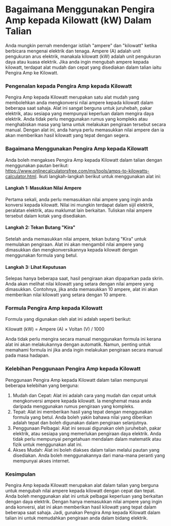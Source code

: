 Bagaimana Menggunakan Pengira Amp kepada Kilowatt (kW) Dalam Talian
===================================================================

Anda mungkin pernah mendengar istilah "ampere" dan "kilowatt" ketika berbicara mengenai elektrik dan tenaga. Ampere (A) adalah unit pengukuran arus elektrik, manakala kilowatt (kW) adalah unit pengukuran daya atau kuasa elektrik. Jika anda ingin mengubah ampere kepada kilowatt, terdapat alat mudah dan cepat yang disediakan dalam talian iaitu Pengira Amp ke Kilowatt.

### Pengenalan kepada Pengira Amp kepada Kilowatt

Pengira Amp kepada Kilowatt merupakan satu alat mudah yang membolehkan anda mengkonversi nilai ampere kepada kilowatt dalam beberapa saat sahaja. Alat ini sangat berguna untuk juruhebah, pakar elektrik, atau sesiapa yang mempunyai keperluan dalam mengira daya elektrik. Anda tidak perlu menggunakan rumus yang kompleks atau menghabiskan masa yang lama untuk melakukan pengiraan tersebut secara manual. Dengan alat ini, anda hanya perlu memasukkan nilai ampere dan ia akan memberikan hasil kilowatt yang tepat dengan segera.

### Bagaimana Menggunakan Pengira Amp kepada Kilowatt

Anda boleh mengakses Pengira Amp kepada Kilowatt dalam talian dengan menggunakan pautan berikut: <https://www.onlinecalculatorsfree.com/ms/tools/amps-to-kilowatts-calculator.html>. Ikuti langkah-langkah berikut untuk menggunakan alat ini:

#### Langkah 1: Masukkan Nilai Ampere

Pertama sekali, anda perlu memasukkan nilai ampere yang ingin anda konversi kepada kilowatt. Nilai ini mungkin terdapat dalam sijil elektrik, peralatan elektrik, atau maklumat lain berkaitan. Tuliskan nilai ampere tersebut dalam kotak yang disediakan.

#### Langkah 2: Tekan Butang "Kira"

Setelah anda memasukkan nilai ampere, tekan butang "Kira" untuk memulakan pengiraan. Alat ini akan mengambil nilai ampere yang dimasukkan dan mengkonversikannya kepada kilowatt dengan menggunakan formula yang betul.

#### Langkah 3: Lihat Keputusan

Selepas hanya beberapa saat, hasil pengiraan akan dipaparkan pada skrin. Anda akan melihat nilai kilowatt yang setara dengan nilai ampere yang dimasukkan. Contohnya, jika anda memasukkan 10 ampere, alat ini akan memberikan nilai kilowatt yang setara dengan 10 ampere.

### Formula Pengira Amp kepada Kilowatt

Formula yang digunakan oleh alat ini adalah seperti berikut:

Kilowatt (kW) = Ampere (A) × Voltan (V) / 1000

Anda tidak perlu mengira secara manual menggunakan formula ini kerana alat ini akan melakukannya dengan automatik. Namun, penting untuk memahami formula ini jika anda ingin melakukan pengiraan secara manual pada masa hadapan.

### Kelebihan Penggunaan Pengira Amp kepada Kilowatt

Penggunaan Pengira Amp kepada Kilowatt dalam talian mempunyai beberapa kelebihan yang berguna:

1. Mudah dan Cepat: Alat ini adalah cara yang mudah dan cepat untuk mengkonversi ampere kepada kilowatt. Ia menghemat masa anda daripada menggunakan rumus pengiraan yang kompleks.
2. Tepat: Alat ini memberikan hasil yang tepat dengan menggunakan formula yang betul. Anda boleh yakin bahawa nilai yang diberikan adalah tepat dan boleh digunakan dalam pengiraan selanjutnya.
3. Penggunaan Pelbagai: Alat ini sesuai digunakan oleh juruhebah, pakar elektrik, atau sesiapa yang memerlukan pengiraan daya elektrik. Anda tidak perlu mempunyai pengetahuan mendalam dalam matematik atau fizik untuk menggunakan alat ini.
4. Akses Mudah: Alat ini boleh diakses dalam talian melalui pautan yang disediakan. Anda boleh menggunakannya dari mana-mana peranti yang mempunyai akses internet.

### Kesimpulan

Pengira Amp kepada Kilowatt merupakan alat dalam talian yang berguna untuk mengubah nilai ampere kepada kilowatt dengan cepat dan tepat. Anda boleh menggunakan alat ini untuk pelbagai keperluan yang berkaitan dengan daya elektrik. Dengan hanya memasukkan nilai ampere yang ingin anda konversi, alat ini akan memberikan hasil kilowatt yang tepat dalam beberapa saat sahaja. Jadi, gunakan Pengira Amp kepada Kilowatt dalam talian ini untuk memudahkan pengiraan anda dalam bidang elektrik.